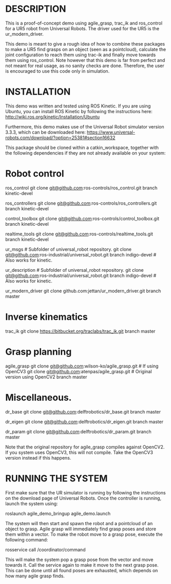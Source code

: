 # DESCRIPTION
This is a proof-of-concept demo using agile_grasp, trac_ik and ros_control for a UR5 robot from Universal Robots.
The driver used for the UR5 is the ur_modern_driver.

This demo is meant to give a rough idea of how to combine these packages to make a UR5 find grasps on an object (seen as a pointcloud),
 calculate the joint configuration to reach them using trac-ik and finally move towards them using ros_control.
Note however that this demo is far from perfect and not meant for real usage, as no sanity checks are done. Therefore, the user is encouraged to use this code only in simulation.

# INSTALLATION
This demo was written and tested using ROS Kinetic.
If you are using Ubuntu, you can install ROS Kinetic by following the instructions here:
http://wiki.ros.org/kinetic/Installation/Ubuntu

Furthermore, this demo makes use of the Universal Robot simulator version 3.3.3, which can be downloaded here:
https://www.universal-robots.com/download/?option=25381#section16632

This package should be cloned within a catkin_workspace, together with the following dependencies if they are not already available on your system:

# Robot control
ros_control
git clone git@github.com:ros-controls/ros_control.git
branch kinetic-devel

ros_controllers
git clone git@github.com:ros-controls/ros_controllers.git
branch kinetic-devel

control_toolbox
git clone git@github.com:ros-controls/control_toolbox.git
branch kinetic-devel

realtime_tools
git clone git@github.com:ros-controls/realtime_tools.git
branch kinetic-devel

ur_msgs  # Subfolder of universal_robot repository.
git clone git@github.com:ros-industrial/universal_robot.git
branch indigo-devel # Also works for kinetic.

ur_description  # Subfolder of universal_robot repository.
git clone git@github.com:ros-industrial/universal_robot.git
branch indigo-devel # Also works for kinetic.

ur_modern_driver
git clone github.com:jettan/ur_modern_driver.git
branch master

# Inverse kinematics
trac_ik
git clone https://bitbucket.org/traclabs/trac_ik.git
branch master

# Grasp planning
agile_grasp
git clone git@github.com:wilson-ko/agile_grasp.git # If using OpenCV3
git clone git@github.com:atenpas/agile_grasp.git   # Original version using OpenCV2
branch master

# Miscellaneous.
dr_base
git clone git@github.com:delftrobotics/dr_base.git
branch master

dr_eigen
git clone git@github.com:delftrobotics/dr_eigen.git
branch master

dr_param
git clone git@github.com:delftrobotics/dr_param.git
branch master

Note that the original repository for agile_grasp compiles against OpenCV2.
If you system uses OpenCV3, this will not compile. Take the OpenCV3 version instead if this happens.

# RUNNING THE SYSTEM
First make sure that the UR simulator is running by following the instructions on the
 download page of Universal Robots. Once the controller is running, launch the system using:

roslaunch agile_demo_bringup agile_demo.launch

The system will then start and spawn the robot and a pointcloud of an object to grasp.
Agile grasp will immediately find grasp poses and store them within a vector.
To make the robot move to a grasp pose, execute the following command:

rosservice call /coordinator/command

This will make the system pop a grasp pose from the vector and move towards it.
Call the service again to make it move to the next grasp pose.
This can be done until all found poses are exhausted, which depends on how many agile grasp finds.
